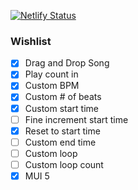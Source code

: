 [![Netlify Status](https://api.netlify.com/api/v1/badges/15514978-84e8-414a-ab28-30769865d3e4/deploy-status)](https://app.netlify.com/sites/lively-lamington-133392/deploys)

### Wishlist

- [x] Drag and Drop Song
- [x] Play count in
- [x] Custom BPM
- [x] Custom # of beats
- [x] Custom start time
- [ ] Fine increment start time
- [x] Reset to start time
- [ ] Custom end time
- [ ] Custom loop
- [ ] Custom loop count
- [x] MUI 5
